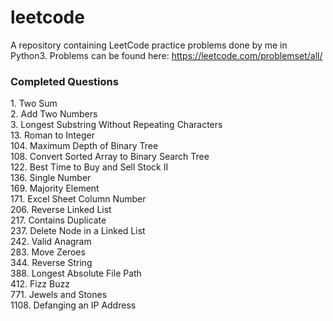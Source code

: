 # leetcode
A repository containing LeetCode practice problems done by me in Python3.
Problems can be found here: https://leetcode.com/problemset/all/

### Completed Questions
1\. Two Sum  
2\. Add Two Numbers  
3\. Longest Substring Without Repeating Characters  
13\. Roman to Integer   
104\. Maximum Depth of Binary Tree  
108\. Convert Sorted Array to Binary Search Tree  
122\. Best Time to Buy and Sell Stock II  
136\. Single Number  
169\. Majority Element   
171\. Excel Sheet Column Number  
206\. Reverse Linked List  
217\. Contains Duplicate  
237\. Delete Node in a Linked List  
242\. Valid Anagram  
283\. Move Zeroes  
344\. Reverse String  
388\. Longest Absolute File Path  
412\. Fizz Buzz  
771\. Jewels and Stones  
1108\. Defanging an IP Address  
